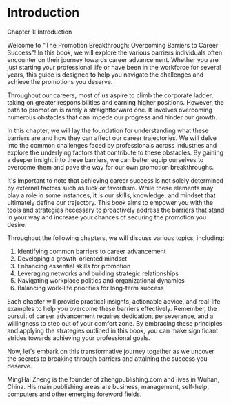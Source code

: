# Introduction

Chapter 1: Introduction

Welcome to "The Promotion Breakthrough: Overcoming Barriers to Career Success"! In this book, we will explore the various barriers individuals often encounter on their journey towards career advancement. Whether you are just starting your professional life or have been in the workforce for several years, this guide is designed to help you navigate the challenges and achieve the promotions you deserve.

Throughout our careers, most of us aspire to climb the corporate ladder, taking on greater responsibilities and earning higher positions. However, the path to promotion is rarely a straightforward one. It involves overcoming numerous obstacles that can impede our progress and hinder our growth.

In this chapter, we will lay the foundation for understanding what these barriers are and how they can affect our career trajectories. We will delve into the common challenges faced by professionals across industries and explore the underlying factors that contribute to these obstacles. By gaining a deeper insight into these barriers, we can better equip ourselves to overcome them and pave the way for our own promotion breakthroughs.

It's important to note that achieving career success is not solely determined by external factors such as luck or favoritism. While these elements may play a role in some instances, it is our skills, knowledge, and mindset that ultimately define our trajectory. This book aims to empower you with the tools and strategies necessary to proactively address the barriers that stand in your way and increase your chances of securing the promotion you desire.

Throughout the following chapters, we will discuss various topics, including:

1. Identifying common barriers to career advancement
2. Developing a growth-oriented mindset
3. Enhancing essential skills for promotion
4. Leveraging networks and building strategic relationships
5. Navigating workplace politics and organizational dynamics
6. Balancing work-life priorities for long-term success

Each chapter will provide practical insights, actionable advice, and real-life examples to help you overcome these barriers effectively. Remember, the pursuit of career advancement requires dedication, perseverance, and a willingness to step out of your comfort zone. By embracing these principles and applying the strategies outlined in this book, you can make significant strides towards achieving your professional goals.

Now, let's embark on this transformative journey together as we uncover the secrets to breaking through barriers and attaining the success you deserve.


MingHai Zheng is the founder of zhengpublishing.com and lives in Wuhan, China. His main publishing areas are business, management, self-help, computers and other emerging foreword fields.
